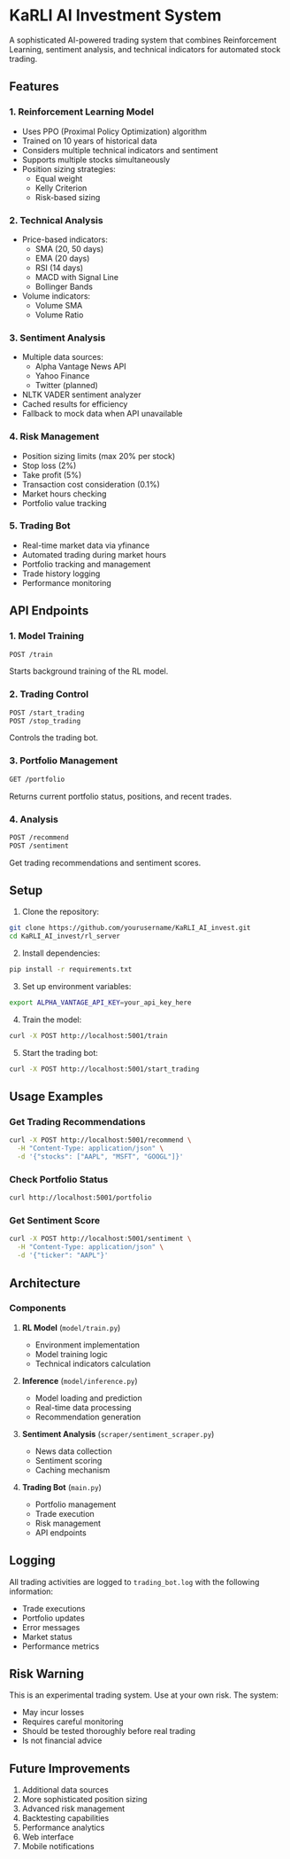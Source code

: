 # KaRLI AI Investment System

A sophisticated AI-powered trading system that combines Reinforcement Learning, sentiment analysis, and technical indicators for automated stock trading.

## Features

### 1. Reinforcement Learning Model
- Uses PPO (Proximal Policy Optimization) algorithm
- Trained on 10 years of historical data
- Considers multiple technical indicators and sentiment
- Supports multiple stocks simultaneously
- Position sizing strategies:
  - Equal weight
  - Kelly Criterion
  - Risk-based sizing

### 2. Technical Analysis
- Price-based indicators:
  - SMA (20, 50 days)
  - EMA (20 days)
  - RSI (14 days)
  - MACD with Signal Line
  - Bollinger Bands
- Volume indicators:
  - Volume SMA
  - Volume Ratio

### 3. Sentiment Analysis
- Multiple data sources:
  - Alpha Vantage News API
  - Yahoo Finance
  - Twitter (planned)
- NLTK VADER sentiment analyzer
- Cached results for efficiency
- Fallback to mock data when API unavailable

### 4. Risk Management
- Position sizing limits (max 20% per stock)
- Stop loss (2%)
- Take profit (5%)
- Transaction cost consideration (0.1%)
- Market hours checking
- Portfolio value tracking

### 5. Trading Bot
- Real-time market data via yfinance
- Automated trading during market hours
- Portfolio tracking and management
- Trade history logging
- Performance monitoring

## API Endpoints

### 1. Model Training
```bash
POST /train
```
Starts background training of the RL model.

### 2. Trading Control
```bash
POST /start_trading
POST /stop_trading
```
Controls the trading bot.

### 3. Portfolio Management
```bash
GET /portfolio
```
Returns current portfolio status, positions, and recent trades.

### 4. Analysis
```bash
POST /recommend
POST /sentiment
```
Get trading recommendations and sentiment scores.

## Setup

1. Clone the repository:
```bash
git clone https://github.com/yourusername/KaRLI_AI_invest.git
cd KaRLI_AI_invest/rl_server
```

2. Install dependencies:
```bash
pip install -r requirements.txt
```

3. Set up environment variables:
```bash
export ALPHA_VANTAGE_API_KEY=your_api_key_here
```

4. Train the model:
```bash
curl -X POST http://localhost:5001/train
```

5. Start the trading bot:
```bash
curl -X POST http://localhost:5001/start_trading
```

## Usage Examples

### Get Trading Recommendations
```bash
curl -X POST http://localhost:5001/recommend \
  -H "Content-Type: application/json" \
  -d '{"stocks": ["AAPL", "MSFT", "GOOGL"]}'
```

### Check Portfolio Status
```bash
curl http://localhost:5001/portfolio
```

### Get Sentiment Score
```bash
curl -X POST http://localhost:5001/sentiment \
  -H "Content-Type: application/json" \
  -d '{"ticker": "AAPL"}'
```

## Architecture

### Components
1. **RL Model** (`model/train.py`)
   - Environment implementation
   - Model training logic
   - Technical indicators calculation

2. **Inference** (`model/inference.py`)
   - Model loading and prediction
   - Real-time data processing
   - Recommendation generation

3. **Sentiment Analysis** (`scraper/sentiment_scraper.py`)
   - News data collection
   - Sentiment scoring
   - Caching mechanism

4. **Trading Bot** (`main.py`)
   - Portfolio management
   - Trade execution
   - Risk management
   - API endpoints

## Logging

All trading activities are logged to `trading_bot.log` with the following information:
- Trade executions
- Portfolio updates
- Error messages
- Market status
- Performance metrics

## Risk Warning

This is an experimental trading system. Use at your own risk. The system:
- May incur losses
- Requires careful monitoring
- Should be tested thoroughly before real trading
- Is not financial advice

## Future Improvements

1. Additional data sources
2. More sophisticated position sizing
3. Advanced risk management
4. Backtesting capabilities
5. Performance analytics
6. Web interface
7. Mobile notifications
